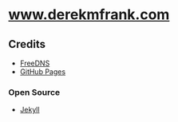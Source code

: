 # www.derekmfrank.com

## Credits
* [FreeDNS](https://freedns.afraid.org/)
* [GitHub Pages](https://pages.github.com/)

### Open Source
* [Jekyll](https://github.com/jekyll/jekyll)
